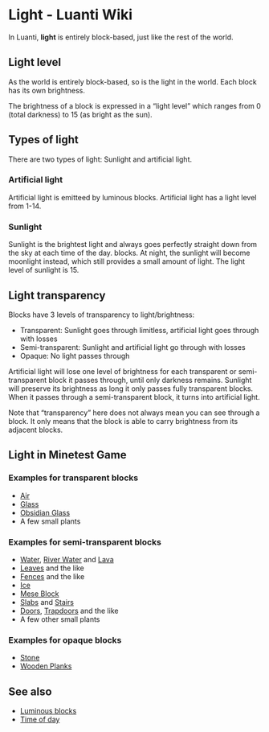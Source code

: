 # Light - Luanti Wiki


In Luanti, **light** is entirely block-based, just like the rest of the world.

Light level
-----------

As the world is entirely block-based, so is the light in the world. Each block has its own brightness.

The brightness of a block is expressed in a “light level” which ranges from 0 (total darkness) to 15 (as bright as the sun).

Types of light
--------------

There are two types of light: Sunlight and artificial light.

### Artificial light

Artificial light is emitteed by luminous blocks. Artificial light has a light level from 1-14.

### Sunlight

Sunlight is the brightest light and always goes perfectly straight down from the sky at each time of the day. blocks. At night, the sunlight will become moonlight instead, which still provides a small amount of light. The light level of sunlight is 15.

Light transparency
------------------

Blocks have 3 levels of transparency to light/brightness:

*   Transparent: Sunlight goes through limitless, artificial light goes through with losses
*   Semi-transparent: Sunlight and artificial light go through with losses
*   Opaque: No light passes through

Artificial light will lose one level of brightness for each transparent or semi-transparent block it passes through, until only darkness remains. Sunlight will preserve its brightness as long it only passes fully transparent blocks. When it passes through a semi-transparent block, it turns into artificial light.

Note that “transparency” here does not always mean you can see through a block. It only means that the block is able to carry brightness from its adjacent blocks.

Light in Minetest Game
----------------------

### Examples for transparent blocks

*   [Air](https://wiki.luanti.org/Air "Air")
*   [Glass](https://wiki.luanti.org/Glass "Glass")
*   [Obsidian Glass](https://wiki.luanti.org/Obsidian_Glass "Obsidian Glass")
*   A few small plants

### Examples for semi-transparent blocks

*   [Water](https://wiki.luanti.org/Water "Water"), [River Water](https://wiki.luanti.org/River_Water "River Water") and [Lava](https://wiki.luanti.org/Lava "Lava")
*   [Leaves](https://wiki.luanti.org/Leaves "Leaves") and the like
*   [Fences](https://wiki.luanti.org/Fence "Fence") and the like
*   [Ice](https://wiki.luanti.org/Ice "Ice")
*   [Mese Block](https://wiki.luanti.org/Mese_Block "Mese Block")
*   [Slabs](https://wiki.luanti.org/Slab "Slab") and [Stairs](https://wiki.luanti.org/Stair "Stair")
*   [Doors](https://wiki.luanti.org/Door "Door"), [Trapdoors](https://wiki.luanti.org/Trapdoor "Trapdoor") and the like
*   A few other small plants

### Examples for opaque blocks

*   [Stone](https://wiki.luanti.org/Stone "Stone")
*   [Wooden Planks](https://wiki.luanti.org/Wooden_Planks "Wooden Planks")

See also
--------

*   [Luminous blocks](https://wiki.luanti.org/Category:Luminous "Category:Luminous")
*   [Time of day](https://wiki.luanti.org/Time_of_day "Time of day")
